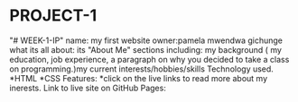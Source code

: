 # PROJECT-1
"# WEEK-1-IP" 
name: my first website
owner:pamela mwendwa gichunge
what its all about: its  "About Me" sections including:
my background ( my education, job experience, a paragraph on why you decided to take a class on programming.)my current interests/hobbies/skills
Technology used. *HTML  *CSS
Features: *click on the live links to read more about my inerests.
Link to live site on GitHub Pages:
